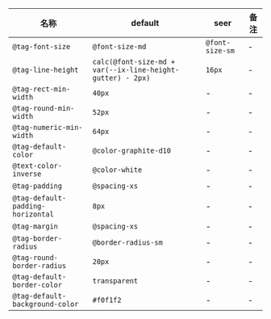 | 名称 | default | seer | 备注 |
| --- | --- | --- | --- |
| `@tag-font-size` | `@font-size-md` | `@font-size-sm` | - |
| `@tag-line-height` | `calc(@font-size-md + var(--ix-line-height-gutter) - 2px)` | `16px` | - |
| `@tag-rect-min-width` | `40px` | - | - |
| `@tag-round-min-width` | `52px` | - | - |
| `@tag-numeric-min-width` | `64px` | - | - |
| `@tag-default-color` | `@color-graphite-d10` | - | - |
| `@text-color-inverse` | `@color-white` | - | - |
| `@tag-padding` | `@spacing-xs` | - | - |
| `@tag-default-padding-horizontal` | `8px` | - | - |
| `@tag-margin` | `@spacing-xs` | - | - |
| `@tag-border-radius` | `@border-radius-sm` | - | - |
| `@tag-round-border-radius` | `20px` | - | - |
| `@tag-default-border-color` | `transparent` | - | - |
| `@tag-default-background-color` | `#f0f1f2` | - | - |
